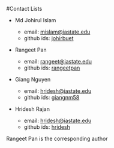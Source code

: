 #Contact Lists
- Md Johirul Islam 
  - email: mislam@iastate.edu
  - github ids: [johirbuet](https://github.com/johirbuet)

- Rangeet Pan
  - email: rangeet@iastate.edu
  - github ids: [rangeetpan](https://github.com/rangeetpan)
  
- Giang Nguyen
  - email: hridesh@iastate.edu
  - github ids: [giangnm58](https://github.com/giangnm58)

- Hridesh Rajan
  - email: hridesh@iastate.edu
  - github ids: [hridesh](https://github.com/hridesh)
  
Rangeet Pan is the corresponding author